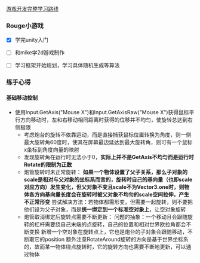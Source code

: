 [游戏开发完整学习路线](https://zhuanlan.zhihu.com/p/139554912)

### Rouge小游戏
- [x] 学完unity入门
- [ ] 和mike学2d游戏制作
- [ ] 学习框架开始规划，学习具体随机生成等算法


### 练手心得
#### 基础移动控制
* 使用Input.GetAxis("Mouse X")和Input.GetAxisRaw("Mouse X")获得鼠标平行方向移动时，左和右移动相同距离时获得的位移并不均匀，使旋转总达到右侧极限
	* 考虑炮台的旋转不依靠运动，而是直接捕获鼠标位置转换为角度，则一侧最大旋转角60度时，使其在屏幕最边延达到最大旋转角，则可有一个鼠标x坐标到角度向量的映射
	* 发现旋转角在运行时无法小于0，**实际上并不是GetAxis不均匀而是运行时Rotate的限制为正数**
	* 炮管旋转时未正常旋转：
		**如果一个物体设置了父子关系，那么子对象的scale是相对与父对象的坐标系而言的，旋转时自己的基向量（也即scale对应方向）发生变化，但父对象不变且scale不为Vector3.one时，则物体各方向基向量长度会在旋转时被父对象不均匀的scale空间拉伸，产生不正常形变**
		尝试解决方法：若物体都需形变，但需要一起旋转，则不要把他们设为父子对象，而是**统一绑定到一个标准空对象上**，让空对象旋转
	* 炮管取消绑定后旋转点需要不断更新：
		问题的抽象：一个移动且会跟随旋转的杠杆需要绕自己末端的点旋转，自己的位置和相对世界欧拉角都会不断变换
		新增一个空对象在旋转点上，它也是炮台的子对象会跟随移动，不断取它的position
		额外注意RotateAround旋转的方向是基于世界坐标系的，故而某一物体绕点旋转时，它的旋转方向也需要不断地更新，可以通过物体
